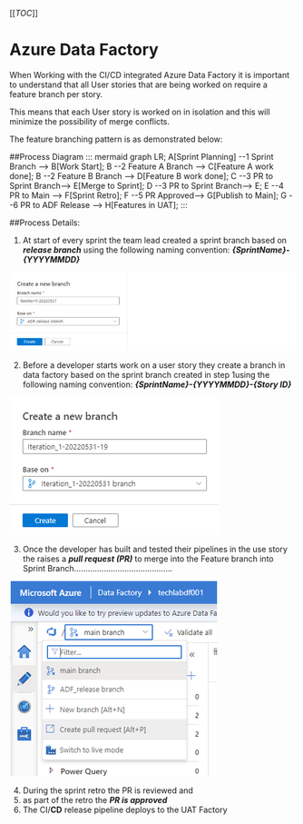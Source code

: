[[_TOC_]]


# **Azure Data Factory**


When Working with the CI/CD integrated Azure Data Factory it is important to understand that all User stories that are being worked on require a feature branch per story. 

This means that each User story is worked on in isolation and this will minimize the possibility of merge conflicts.

The feature branching pattern is as demonstrated below:




##Process Diagram
::: mermaid
 graph LR;
 A[Sprint Planning] --1 Sprint Branch --> B[Work Start];
B --2 Feature A Branch --> C[Feature A work done];
B --2 Feature B Branch --> D[Feature B work done];
C --3 PR to Sprint Branch--> E[Merge to Sprint];
D --3 PR to Sprint Branch--> E;
E --4 PR to Main --> F[Sprint Retro];
F --5 PR Approved--> G[Publish to Main];
G --6 PR to ADF Release --> H[Features in UAT];
:::



##Process Details:
1. At start of every sprint the team lead created a sprint branch based on _**release branch**_ using the following naming convention:
    **_{SprintName}-{YYYYMMDD}_**

![image.png](/.attachments/image-7f338e6b-110b-4d3d-9046-1ec01cbb7fda.png)

2. Before a developer starts work on a user story they create a branch in data factory based on the sprint branch created in step 1using the following naming convention:
    **_{SprintName}-{YYYYMMDD}-{Story ID}_**

![image.png](/.attachments/image-c7e2c2a9-9d19-470d-b404-546c75481c63.png)

3. Once the developer has built and tested their pipelines in the use story the raises a _**pull request (PR)**_ to merge into the Feature branch into Sprint Branch...........................................

![image.png](/.attachments/image-90f879ed-8833-4c66-bc2e-6d7b11558809.png)

4. During the sprint retro the PR is reviewed and 
5. as part of the retro the **_PR is approved_**
6. The CI/**CD** release pipeline deploys to the UAT Factory


